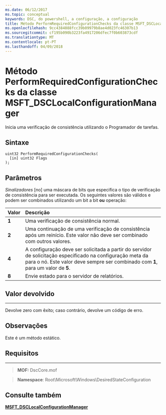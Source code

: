 ```yaml
---
ms.date: 06/12/2017
ms.topic: conceptual
keywords: DSC, do powershell, a configuração, a configuração
title: Método PerformRequiredConfigurationChecks da classe MSFT_DSCLocalConfigurationManager
ms.openlocfilehash: 9cc4384088fcc39b09979b8ae4d023fc46307b13
ms.sourcegitcommit: cf195b090b3223fa4917206dfec7f0b603873cdf
ms.translationtype: MT
ms.contentlocale: pt-PT
ms.lasthandoff: 04/09/2018
---
```

# <a name="performrequiredconfigurationchecks-method-of-the-msftdsclocalconfigurationmanager-class"></a>Método PerformRequiredConfigurationChecks da classe MSFT_DSCLocalConfigurationManager

Inicia uma verificação de consistência utilizando o Programador de tarefas.

<a name="syntax"></a>Sintaxe
------

```mof
uint32 PerformRequiredConfigurationChecks(
  [in] uint32 Flags
);
```

<a name="parameters"></a>Parâmetros
----------

*Sinalizadores* \[no\] uma máscara de bits que especifica o tipo de verificação de consistência para ser executada. Os seguintes valores são válidos e podem ser combinados utilizando um bit a bit **ou** operação:

|Valor |Descrição |
|:--- |:---|
|**1** | Uma verificação de consistência normal. |
|**2** | Uma continuação de uma verificação de consistência após um reinício. Este valor não deve ser combinado com outros valores. |
|**4** | A configuração deve ser solicitada a partir do servidor de solicitação especificado na configuração meta da para o nó. Este valor deve sempre ser combinado com **1**, para um valor de **5**. |
|**8** | Envie estado para o servidor de relatórios. |

## <a name="return-value"></a>Valor devolvido
------------

Devolve zero com êxito; caso contrário, devolve um código de erro.

## <a name="remarks"></a>Observações

Este é um método estático.

## <a name="requirements"></a>Requisitos
------------
>**MOF:** DscCore.mof

>**Namespace**: Root\Microsoft\Windows\DesiredStateConfiguration


## <a name="see-also"></a>Consulte também


[**MSFT_DSCLocalConfigurationManager**](msft-dsclocalconfigurationmanager.md)